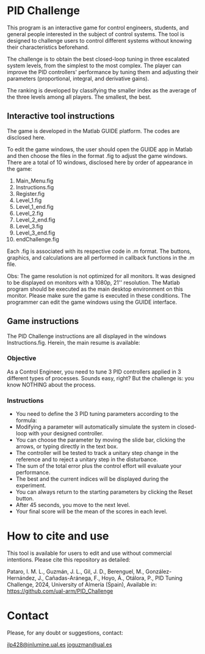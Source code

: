 # PID Challenge

This program is an interactive game for control engineers, students, and general people interested in the subject of control systems. The tool is designed to challenge users to control different systems without knowing their characteristics beforehand. 

The challenge is to obtain the best closed-loop tuning in three escalated system levels, from the simplest to the most complex. The player can improve the PID controllers' performance by tuning them and adjusting their parameters (proportional, integral, and derivative gains).

The ranking is developed by classifying the smaller index as the average of the three levels among all players. The smallest, the best.

## Interactive tool instructions

The game is developed in the Matlab GUIDE platform. The codes are disclosed here. 

To edit the game windows, the user should open the GUIDE app in Matlab and then choose the files in the format .fig to adjust the game windows. 
There are a total of 10 windows, disclosed here by order of appearance in the game:

1) Main_Menu.fig
2) Instructions.fig
3) Register.fig
4) Level_1.fig
5) Level_1_end.fig
6) Level_2.fig
7) Level_2_end.fig
8) Level_3.fig
9) Level_3_end.fig
10) endChallenge.fig

Each .fig is associated with its respective code in .m format. The buttons, graphics, and calculations are all performed in callback functions in the .m file.

Obs: The game resolution is not optimized for all monitors. It was designed to be displayed on monitors with a 1080p, 21'' resolution. The Matlab program should be executed as the main desktop environment on this monitor. Please make sure the game is executed in these conditions. The programmer can edit the game windows using the GUIDE interface.

## Game instructions

The PID Challenge instructions are all displayed in the windows Instructions.fig. Herein, the main resume is available:

### Objective

As a Control Engineer, you need to tune 3 PID controllers applied in 3 different types of processes.
Sounds easy, right? But the challenge is:  you know NOTHING about the process.

### Instructions

- You need to define the 3 PID tuning parameters according to the formula:
- Modifying a parameter will automatically simulate the system in closed-loop with your designed controller.
- You can choose the parameter by moving the slide bar, clicking the arrows, or typing directly in the text box.
- The controller will be tested to track a unitary step change in the reference and to reject  a unitary step in the disturbance.
- The sum of the total error plus the control effort will evaluate your performance.
- The best and the current indices will be displayed during the experiment.
- You can always return to the starting parameters by clicking the Reset button.
- After 45 seconds, you move to the next level.
- Your final score will be the mean of the scores in each level.

# How to cite and use

This tool is available for users to edit and use without commercial intentions. Please cite this repository as detailed:

Pataro, I. M. L., Guzmán, J. L., Gil, J. D., Berenguel, M., González-Hernández, J., Cañadas-Aránega, F., Hoyo, Á., Otálora, P., PID Tuning Challenge, 2024, University of Almería (Spain), Available in: https://github.com/ual-arm/PID_Challenge

# Contact

Please, for any doubt or suggestions, contact:

ilp428@inlumine.ual.es
joguzman@ual.es
